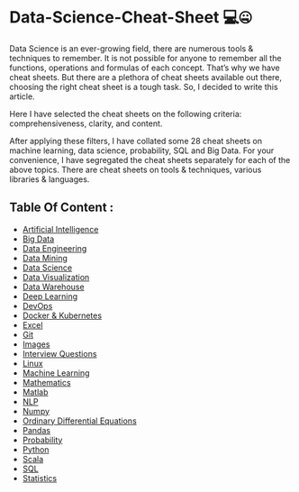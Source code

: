# Data-Science-Cheat-Sheet 💻🤐

Data Science is an ever-growing field, there are numerous tools & techniques to remember. It is not possible for anyone to remember all the functions, operations and formulas of each concept. That’s why we have cheat sheets. But there are a plethora of cheat sheets available out there, choosing the right cheat sheet is a tough task. So, I decided to write this article.

Here I have selected the cheat sheets on the following criteria: comprehensiveness, clarity, and content.

After applying these filters, I have collated some 28 cheat sheets on machine learning, data science, probability, SQL and Big Data. For your convenience, I have segregated the cheat sheets separately for each of the above topics. There are cheat sheets on tools & techniques, various libraries & languages.

## Table Of Content : 

- [Artificial Intelligence](https://github.com/Faisal-Shahrani/Data-Science-Cheat-Sheet/tree/main/Artificial%20Intelligence)
- [Big Data](https://github.com/Faisal-Shahrani/Data-Science-Cheat-Sheet/tree/main/Big%20Data%20Analytics)
- [Data Engineering](https://github.com/Faisal-Shahrani/Data-Science-Cheat-Sheet/tree/main/Data%20Engineering)
- [Data Mining](https://github.com/Faisal-Shahrani/Data-Science-Cheat-Sheet/tree/main/Data%20Mining)
- [Data Science](https://github.com/Faisal-Shahrani/Data-Science-Cheat-Sheet/tree/main/Data%20Science)
- [Data Visualization](https://github.com/Faisal-Shahrani/Data-Science-Cheat-Sheet/tree/main/Data%20Visualization)
- [Data Warehouse](https://github.com/Faisal-Shahrani/Data-Science-Cheat-Sheet/tree/main/Data%20Warehouse)
- [Deep Learning](https://github.com/Faisal-Shahrani/Data-Science-Cheat-Sheet/tree/main/Deep%20Learning)
- [DevOps](https://github.com/Faisal-Shahrani/Data-Science-Cheat-Sheet/tree/main/DevOps)
- [Docker & Kubernetes](Docker%20&%20Kubernetes/README.md)
- [Excel](https://github.com/Faisal-Shahrani/Data-Science-Cheat-Sheet/tree/main/Excel)
- [Git](https://github.com/Faisal-Shahrani/Data-Science-Cheat-Sheet/tree/main/Git)
- [Images](https://github.com/Faisal-Shahrani/Data-Science-Cheat-Sheet/tree/main/Images)
- [Interview Questions](https://github.com/Faisal-Shahrani/Data-Science-Cheat-Sheet/tree/main/Interview%20Questions)
- [Linux](https://github.com/Faisal-Shahrani/Data-Science-Cheat-Sheet/tree/main/Linux)
- [Machine Learning](https://github.com/abhat222/Data-Science--Cheat-Sheet#machine-learning)
- [Mathematics](https://github.com/Faisal-Shahrani/Data-Science-Cheat-Sheet/tree/main/Mathematics)
- [Matlab](https://github.com/Faisal-Shahrani/Data-Science-Cheat-Sheet/tree/main/Matlab)
- [NLP](https://github.com/Faisal-Shahrani/Data-Science-Cheat-Sheet/tree/main/NLP)
- [Numpy](Numpy/README.md)
- [Ordinary Differential Equations](https://github.com/Faisal-Shahrani/Data-Science-Cheat-Sheet/tree/main/Ordinary%20Differential%20Equations)
- [Pandas](Pandas/README.md)
- [Probability](Probability/README.md)
- [Python](Python/README.md)
- [Scala](Scala/README.md)
- [SQL](SQL/README.md)
- [Statistics](Statistics/README.md)

